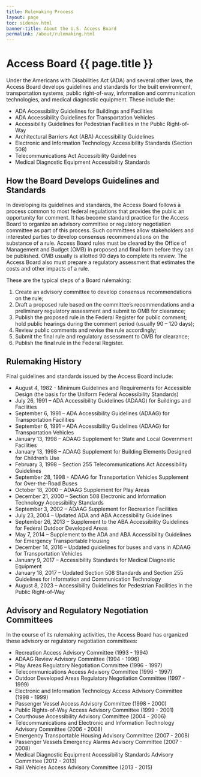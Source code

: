 ```yaml
---
title: Rulemaking Process
layout: page
toc: sidenav.html
banner-title: About the U.S. Access Board
permalink: /about/rulemaking.html
---
```


# Access Board {{ page.title }}

Under the Americans with Disabilities Act (ADA) and several other laws, the Access Board develops guidelines and standards for the built environment, transportation systems, public right-of-way, information and communication technologies, and medical diagnostic equipment.  These include the:

- ADA Accessibility Guidelines for Buildings and Facilities
- ADA Accessibility Guidelines for Transportation Vehicles
- Accessibility Guidelines for Pedestrian Facilities in the Public Right-of-Way
- Architectural Barriers Act (ABA) Accessibility Guidelines
- Electronic and Information Technology Accessibility Standards (Section 508)
- Telecommunications Act Accessibility Guidelines
- Medical Diagnostic Equipment Accessibility Standards

## How the Board Develops Guidelines and Standards

In developing its guidelines and standards, the Access Board follows a process common to most federal regulations that provides the public an opportunity for comment. It has become standard practice for the Access Board to organize an advisory committee or regulatory negotiation committee as part of this process.  Such committees allow stakeholders and interested parties to develop consensus recommendations on the substance of a rule.  Access Board rules must be cleared by the Office of Management and Budget (OMB) in proposed and final form before they can be published.  OMB usually is allotted 90 days to complete its review.  The Access Board also must prepare a regulatory assessment that estimates the costs and other impacts of a rule.  

These are the typical steps of a Board rulemaking:

1.  Create an advisory committee to develop consensus recommendations on the rule;
2.  Draft a proposed rule based on the committee’s recommendations and a preliminary regulatory assessment and submit to OMB for clearance;
3.  Publish the proposed rule in the Federal Register for public comment; hold public hearings during the comment period (usually 90 – 120 days);
4.  Review public comments and revise the rule accordingly;
5.  Submit the final rule and regulatory assessment to OMB for clearance;
6.  Publish the final rule in the Federal Register.

## Rulemaking History 

Final guidelines and standards issued by the Access Board include:

- August 4, 1982 - Minimum Guidelines and Requirements for Accessible Design (the basis for the Uniform Federal Accessibility Standards)
- July 26, 1991 – ADA Accessibility Guidelines (ADAAG) for Buildings and Facilities
- September 6, 1991 – ADA Accessibility Guidelines (ADAAG) for Transportation Facilities
- September 6, 1991 – ADA Accessibility Guidelines (ADAAG) for Transportation Vehicles
- January 13, 1998 – ADAAG Supplement for State and Local Government Facilities
- January 13, 1998 – ADAAG Supplement for Building Elements Designed for Children’s Use
- February 3, 1998 – Section 255 Telecommunications Act Accessibility Guidelines
- September 28, 1998 - ADAAG for Transportation Vehicles Supplement for Over-the-Road Buses
- October 18, 2000 – ADAAG Supplement for Play Areas
- December 21, 2000 –  Section 508 Electronic and Information Technology Accessibility Standards
- September 3, 2002 – ADAAG Supplement for Recreation Facilities
- July 23, 2004 – Updated ADA and ABA Accessibility Guidelines
- September 26, 2013 – Supplement to the ABA Accessibility Guidelines for Federal Outdoor Developed Areas
- May 7, 2014 – Supplement to the ADA and ABA Accessibility Guidelines for Emergency Transportable Housing
- December 14, 2016 – Updated guidelines for buses and vans in ADAAG for Transportation Vehicles 
- January 9, 2017 – Accessibility Standards for Medical Diagnostic Equipment
- January 18, 2017 – Updated Section 508 Standards and Section 255 Guidelines for Information and Communication Technology
- August 8, 2023 – Accessibility Guidelines for Pedestrian Facilities in the Public Right-of-Way

## Advisory and Regulatory Negotiation Committees

In the course of its rulemaking activities, the Access Board has organized these advisory or regulatory negotiation committees:

- Recreation Access Advisory Committee (1993 - 1994)
- ADAAG Review Advisory Committee (1994 - 1996)
- Play Areas Regulatory Negotiation Committee (1996 - 1997)
- Telecommunications Access Advisory Committee (1996 - 1997)
- Outdoor Developed Areas Regulatory Negotiation Committee (1997 - 1999)
- Electronic and Information Technology Access Advisory Committee (1998 - 1999)
- Passenger Vessel Access Advisory Committee (1998 - 2000)
- Public Rights-of-Way Access Advisory Committee (1999 - 2001)
- Courthouse Accessibility Advisory Committee (2004 - 2006)
- Telecommunications and Electronic and Information Technology Advisory Committee (2006 - 2008)
- Emergency Transportable Housing Advisory Committee (2007 - 2008)
- Passenger Vessels Emergency Alarms Advisory Committee (2007 - 2008)
- Medical Diagnostic Equipment Accessibility Standards Advisory Committee (2012 - 2013)
- Rail Vehicles Access Advisory Committee (2013 - 2015)
